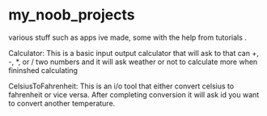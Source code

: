 # my_noob_projects
various stuff such as apps ive made, some with the help from tutorials .

Calculator:
This is a basic input output calculator that will ask to that can +, -, *, or / two numbers and it will ask weather or not to calculate more when fininshed calculating

CelsiusToFahrenheit:
This is an i/o tool that either convert celsius to fahrenheit or vice versa. After completing conversion it will ask id you want to convert another temperature.
